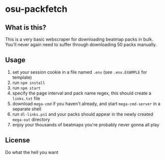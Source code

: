 # osu-packfetch
## What is this?
This is a very basic webscraper for downloading beatmap packs in bulk.
You'll never again need to suffer through downloading 50 packs manually.
## Usage
1. set your session cookie in a file named `.env` (see `.env.EXAMPLE` for template)
2. run `npm install`
3. run `npm start`
4. specify the page interval and pack name regex, this should create a `links.txt` file
5. download `mega-cmd` if you haven't already, and start `mega-cmd-server` in a separate shell
6. run `dl-links.ps1` and your packs should appear in the newly created `mega-out` directory
7. enjoy your thousands of beatmaps you're probably never gonna all play
## License
Do what the hell you want